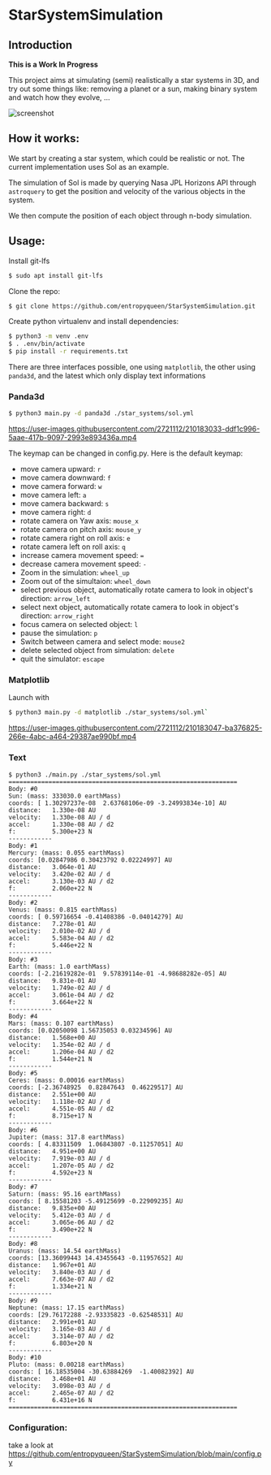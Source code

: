 # StarSystemSimulation

## Introduction

**This is a Work In Progress**

This project aims at simulating (semi) realistically a star systems in 3D, and try out some things like: 
removing a planet or a sun, making binary system and watch how they evolve, ...

![screenshot](./screenshot/screenshot.png)

## How it works:

We start by creating a star system, which could be realistic or not. The current implementation uses Sol as an example.

The simulation of Sol is made by querying Nasa JPL Horizons API through `astroquery` to get the position and velocity of
the various objects in the system.

We then compute the position of each object through n-body simulation.

## Usage:

Install git-lfs
```bash
$ sudo apt install git-lfs
```

Clone the repo:
```bash
$ git clone https://github.com/entropyqueen/StarSystemSimulation.git
```

Create python virtualenv and install dependencies:
```bash
$ python3 -m venv .env
$ . .env/bin/activate
$ pip install -r requirements.txt
```

There are three interfaces possible, one using `matplotlib`, the other using `panda3d`, and the latest which only display text informations

### Panda3d

```bash
$ python3 main.py -d panda3d ./star_systems/sol.yml
```
https://user-images.githubusercontent.com/2721112/210183033-ddf1c996-5aae-417b-9097-2993e893436a.mp4

The keymap can be changed in config.py.
Here is the default keymap:

- move camera upward: `r`
- move camera downward: `f`
- move camera forward: `w`
- move camera left: `a`
- move camera backward: `s`
- move camera right: `d`
- rotate camera on Yaw axis: `mouse_x`
- rotate camera on pitch axis: `mouse_y`
- rotate camera right on roll axis: `e`
- rotate camera left on roll axis: `q`
- increase camera movement speed: `=`
- decrease camera movement speed: `-`
- Zoom in the simulation: `wheel_up`
- Zoom out of the simultaion: `wheel_down`
- select previous object, automatically rotate camera to look in object's direction: `arrow_left`
- select next object, automatically rotate camera to look in object's direction: `arrow_right`
- focus camera on selected object: `l`
- pause the simulation: `p`
- Switch between camera and select mode: `mouse2`
- delete selected object from simulation: `delete`
- quit the simulator: `escape`

### Matplotlib

Launch with
```bash
$ python3 main.py -d matplotlib ./star_systems/sol.yml`
```

https://user-images.githubusercontent.com/2721112/210183047-ba376825-266e-4abc-a464-29387ae990bf.mp4


### Text

```
$ python3 ./main.py ./star_systems/sol.yml
===============================================================
Body: #0
Sun: (mass: 333030.0 earthMass)
coords:	[ 1.30297237e-08  2.63768106e-09 -3.24993834e-10] AU
distance:	1.330e-08 AU
velocity:	1.330e-08 AU / d
accel:		1.330e-08 AU / d2
f:			5.300e+23 N
------------
Body: #1
Mercury: (mass: 0.055 earthMass)
coords:	[0.02847986 0.30423792 0.02224997] AU
distance:	3.064e-01 AU
velocity:	3.420e-02 AU / d
accel:		3.130e-03 AU / d2
f:			2.060e+22 N
------------
Body: #2
Venus: (mass: 0.815 earthMass)
coords:	[ 0.59716654 -0.41408386 -0.04014279] AU
distance:	7.278e-01 AU
velocity:	2.010e-02 AU / d
accel:		5.583e-04 AU / d2
f:			5.446e+22 N
------------
Body: #3
Earth: (mass: 1.0 earthMass)
coords:	[-2.21619282e-01  9.57839114e-01 -4.98688282e-05] AU
distance:	9.831e-01 AU
velocity:	1.749e-02 AU / d
accel:		3.061e-04 AU / d2
f:			3.664e+22 N
------------
Body: #4
Mars: (mass: 0.107 earthMass)
coords:	[0.02050098 1.56735053 0.03234596] AU
distance:	1.568e+00 AU
velocity:	1.354e-02 AU / d
accel:		1.206e-04 AU / d2
f:			1.544e+21 N
------------
Body: #5
Ceres: (mass: 0.00016 earthMass)
coords:	[-2.36748925  0.82847643  0.46229517] AU
distance:	2.551e+00 AU
velocity:	1.118e-02 AU / d
accel:		4.551e-05 AU / d2
f:			8.715e+17 N
------------
Body: #6
Jupiter: (mass: 317.8 earthMass)
coords:	[ 4.83311509  1.06843807 -0.11257051] AU
distance:	4.951e+00 AU
velocity:	7.919e-03 AU / d
accel:		1.207e-05 AU / d2
f:			4.592e+23 N
------------
Body: #7
Saturn: (mass: 95.16 earthMass)
coords:	[ 8.15581203 -5.49125699 -0.22909235] AU
distance:	9.835e+00 AU
velocity:	5.412e-03 AU / d
accel:		3.065e-06 AU / d2
f:			3.490e+22 N
------------
Body: #8
Uranus: (mass: 14.54 earthMass)
coords:	[13.36099443 14.43455643 -0.11957652] AU
distance:	1.967e+01 AU
velocity:	3.840e-03 AU / d
accel:		7.663e-07 AU / d2
f:			1.334e+21 N
------------
Body: #9
Neptune: (mass: 17.15 earthMass)
coords:	[29.76172288 -2.93335823 -0.62548531] AU
distance:	2.991e+01 AU
velocity:	3.165e-03 AU / d
accel:		3.314e-07 AU / d2
f:			6.803e+20 N
------------
Body: #10
Pluto: (mass: 0.00218 earthMass)
coords:	[ 16.18535004 -30.63884269  -1.40082392] AU
distance:	3.468e+01 AU
velocity:	3.098e-03 AU / d
accel:		2.465e-07 AU / d2
f:			6.431e+16 N
===============================================================
```


### Configuration:

take a look at https://github.com/entropyqueen/StarSystemSimulation/blob/main/config.py 
